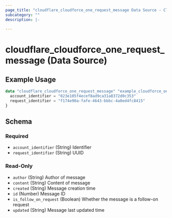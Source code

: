 ```yaml
---
page_title: "cloudflare_cloudforce_one_request_message Data Source - Cloudflare"
subcategory: ""
description: |-
  
---
```


# cloudflare_cloudforce_one_request_message (Data Source)



## Example Usage

```terraform
data "cloudflare_cloudforce_one_request_message" "example_cloudforce_one_request_message" {
  account_identifier = "023e105f4ecef8ad9ca31a8372d0c353"
  request_identifier = "f174e90a-fafe-4643-bbbc-4a0ed4fc8415"
}
```

<!-- schema generated by tfplugindocs -->
## Schema

### Required

- `account_identifier` (String) Identifier
- `request_identifier` (String) UUID

### Read-Only

- `author` (String) Author of message
- `content` (String) Content of message
- `created` (String) Message creation time
- `id` (Number) Message ID
- `is_follow_on_request` (Boolean) Whether the message is a follow-on request
- `updated` (String) Message last updated time


